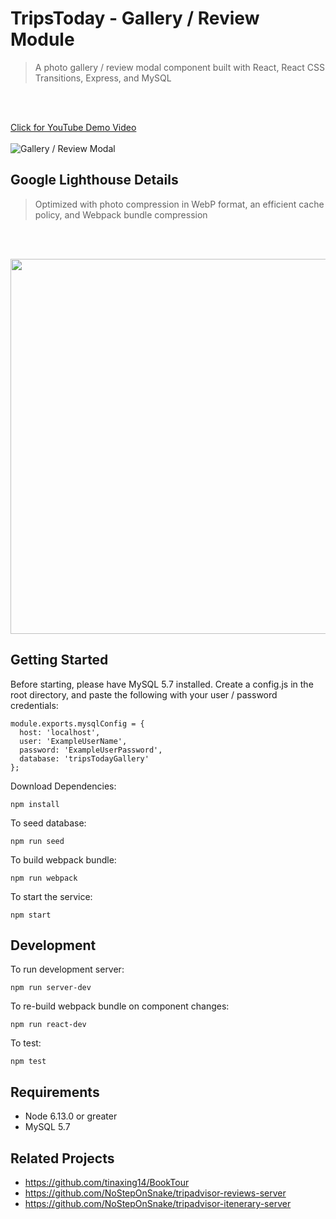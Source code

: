 # TripsToday - Gallery / Review Module
> A photo gallery / review modal component built with React, React CSS Transitions, Express, and MySQL

<br></br>

<a href="https://youtu.be/KmhqD7b5MHc" target="_blank">Click for YouTube Demo Video</a><br></br>
![Gallery / Review Modal](https://media.giphy.com/media/kyRGggoT7cFvrqRTaC/giphy.gif)

## Google Lighthouse Details
> Optimized with photo compression in WebP format, an efficient cache policy, and Webpack bundle compression

<br></br>

<img src="https://trip-advisor-photo-gallery.s3-us-west-1.amazonaws.com/Gallery+Optimizations.png" width=600>

## Getting Started
Before starting, please have MySQL 5.7 installed. Create a config.js in the root directory, and paste the following with your user / password credentials:
  ```
  module.exports.mysqlConfig = {
    host: 'localhost',
    user: 'ExampleUserName',
    password: 'ExampleUserPassword',
    database: 'tripsTodayGallery'
  };
  ```
  
Download Dependencies:
``` 
npm install 
```

To seed database:
``` 
npm run seed 
```

To build webpack bundle:
``` 
npm run webpack 
```

To start the service:
``` 
npm start 
```

## Development
To run development server:
``` 
npm run server-dev 
```

To re-build webpack bundle on component changes:
``` 
npm run react-dev 
```

To test:
``` 
npm test 
```

## Requirements

- Node 6.13.0 or greater
- MySQL 5.7


## Related Projects
- https://github.com/tinaxing14/BookTour
- https://github.com/NoStepOnSnake/tripadvisor-reviews-server
- https://github.com/NoStepOnSnake/tripadvisor-itenerary-server

